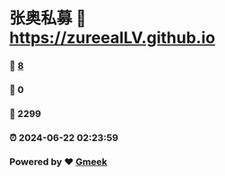 # 张奥私募 :link: https://zureealLV.github.io 
### :page_facing_up: [8](https://zureealLV.github.io/tag.html) 
### :speech_balloon: 0 
### :hibiscus: 2299 
### :alarm_clock: 2024-06-22 02:23:59 
### Powered by :heart: [Gmeek](https://github.com/Meekdai/Gmeek)
